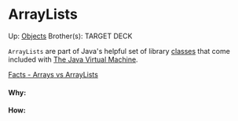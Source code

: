 # ArrayLists

Up: [Objects](objects)
Brother(s):
TARGET DECK

`ArrayLists` are part of Java's helpful set of library [classes](classes) that come included with [The Java Virtual Machine](the_java_virtual_machine).

[Facts - Arrays vs ArrayLists](facts_-_arrays_vs_arraylists)





































#### Why:
#### How:










